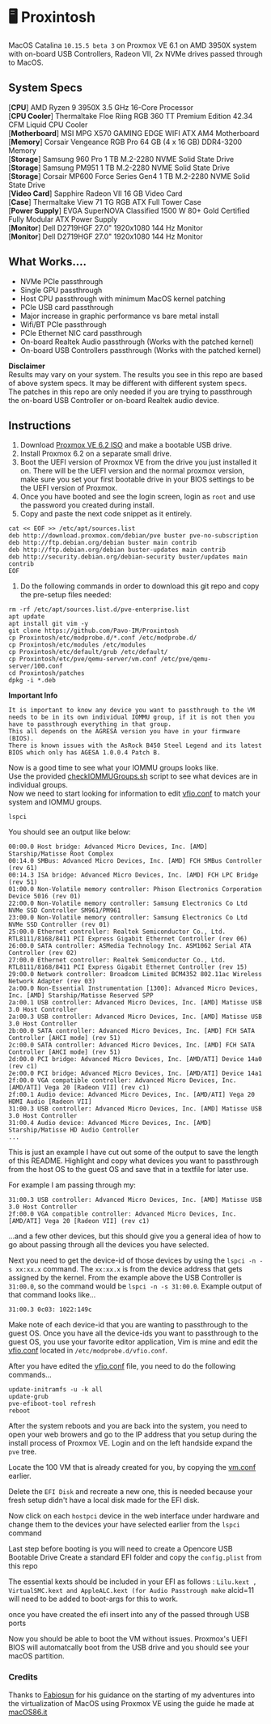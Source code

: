 # 🖥 Proxintosh
MacOS Catalina `10.15.5 beta 3` on Proxmox VE 6.1 on AMD 3950X system with on-board USB Controllers, Radeon VII, 2x NVMe drives passed through to MacOS.

## System Specs
[**CPU**] AMD Ryzen 9 3950X 3.5 GHz 16-Core Processor  
[**CPU Cooler**] Thermaltake Floe Riing RGB 360 TT Premium Edition 42.34 CFM Liquid CPU Cooler  
[**Motherboard**] MSI MPG X570 GAMING EDGE WIFI ATX AM4 Motherboard  
[**Memory**] Corsair Vengeance RGB Pro 64 GB (4 x 16 GB) DDR4-3200 Memory  
[**Storage**] Samsung 960 Pro 1 TB M.2-2280 NVME Solid State Drive  
[**Storage**] Samsung PM951 1 TB M.2-2280 NVME Solid State Drive  
[**Storage**] Corsair MP600 Force Series Gen4 1 TB M.2-2280 NVME Solid State Drive   
[**Video Card**] Sapphire Radeon VII 16 GB Video Card  
[**Case**] Thermaltake View 71 TG RGB ATX Full Tower Case  
[**Power Supply**] EVGA SuperNOVA Classified 1500 W 80+ Gold Certified Fully Modular ATX Power Supply  
[**Monitor**] Dell D2719HGF 27.0" 1920x1080 144 Hz Monitor  
[**Monitor**] Dell D2719HGF 27.0" 1920x1080 144 Hz Monitor  

## What Works....
- NVMe PCIe passthrough
- Single GPU passthrough
- Host CPU passthrough with minimum MacOS kernel patching
- PCIe USB card passthrough
- Major increase in graphic performance vs bare metal install
- Wifi/BT PCIe passthrough
- PCIe Ethernet NIC card passthrough
- On-board Realtek Audio passthrough (Works with the patched kernel)
- On-board USB Controllers passthrough (Works with the patched kernel)

**Disclaimer**  
Results may vary on your system. The results you see in this repo are based of above system specs. It may be different with different system specs.  
The patches in this repo are only needed if you are trying to passthrough the on-board USB Controller or on-board Realtek audio device.

## Instructions
1. Download [Proxmox VE 6.2 ISO](https://www.proxmox.com/en/downloads?task=callelement&format=raw&item_id=513&element=f85c494b-2b32-4109-b8c1-083cca2b7db6&method=download&args[0]=c02822dc797583894f572df4844b92d6) and make a bootable USB drive.
1. Install Proxmox 6.2 on a separate small drive.
1. Boot the UEFI version of Proxmox VE from the drive you just installed it on. There will be the UEFI version and the normal proxmox version, make sure you set your first bootable drive in your BIOS settings to be the UEFI version of Proxmox.
1. Once you have booted and see the login screen, login as `root` and use the password you created during install.
1. Copy and paste the next code snippet as it entirely.
```
cat << EOF >> /etc/apt/sources.list
deb http://download.proxmox.com/debian/pve buster pve-no-subscription
deb http://ftp.debian.org/debian buster main contrib
deb http://ftp.debian.org/debian buster-updates main contrib
deb http://security.debian.org/debian-security buster/updates main contrib
EOF
```
1. Do the following commands in order to download this git repo and copy the pre-setup files needed:
```
rm -rf /etc/apt/sources.list.d/pve-enterprise.list
apt update
apt install git vim -y
git clone https://github.com/Pavo-IM/Proxintosh
cp Proxintosh/etc/modprobe.d/*.conf /etc/modprobe.d/
cp Proxintosh/etc/modules /etc/modules
cp Proxintosh/etc/default/grub /etc/default/
cp Proxintosh/etc/pve/qemu-server/vm.conf /etc/pve/qemu-server/100.conf
cd Proxintosh/patches
dpkg -i *.deb
```
**Important Info**  

```
It is important to know any device you want to passthrough to the VM needs to be in its own individual IOMMU group, if it is not then you have to passthrough everything in that group.  
This all depends on the AGRESA version you have in your firmware (BIOS).  
There is known issues with the AsRock B450 Steel Legend and its latest BIOS which only has AGESA 1.0.0.4 Patch B.
```
Now is a good time to see what your IOMMU groups looks like.  
Use the provided [checkIOMMUGroups.sh](scripts/checkIOMMUGroups.sh) script to see what devices are in individual groups.  
Now we need to start looking for information to edit [vfio.conf](etc/modprobe.d/vfio.conf) to match your system and IOMMU groups.
```
lspci
```
You should see an output like below:
```
00:00.0 Host bridge: Advanced Micro Devices, Inc. [AMD] Starship/Matisse Root Complex
00:14.0 SMBus: Advanced Micro Devices, Inc. [AMD] FCH SMBus Controller (rev 61)
00:14.3 ISA bridge: Advanced Micro Devices, Inc. [AMD] FCH LPC Bridge (rev 51)
01:00.0 Non-Volatile memory controller: Phison Electronics Corporation Device 5016 (rev 01)
22:00.0 Non-Volatile memory controller: Samsung Electronics Co Ltd NVMe SSD Controller SM961/PM961
23:00.0 Non-Volatile memory controller: Samsung Electronics Co Ltd NVMe SSD Controller (rev 01)
25:00.0 Ethernet controller: Realtek Semiconductor Co., Ltd. RTL8111/8168/8411 PCI Express Gigabit Ethernet Controller (rev 06)
26:00.0 SATA controller: ASMedia Technology Inc. ASM1062 Serial ATA Controller (rev 02)
27:00.0 Ethernet controller: Realtek Semiconductor Co., Ltd. RTL8111/8168/8411 PCI Express Gigabit Ethernet Controller (rev 15)
29:00.0 Network controller: Broadcom Limited BCM4352 802.11ac Wireless Network Adapter (rev 03)
2a:00.0 Non-Essential Instrumentation [1300]: Advanced Micro Devices, Inc. [AMD] Starship/Matisse Reserved SPP
2a:00.1 USB controller: Advanced Micro Devices, Inc. [AMD] Matisse USB 3.0 Host Controller
2a:00.3 USB controller: Advanced Micro Devices, Inc. [AMD] Matisse USB 3.0 Host Controller
2b:00.0 SATA controller: Advanced Micro Devices, Inc. [AMD] FCH SATA Controller [AHCI mode] (rev 51)
2c:00.0 SATA controller: Advanced Micro Devices, Inc. [AMD] FCH SATA Controller [AHCI mode] (rev 51)
2d:00.0 PCI bridge: Advanced Micro Devices, Inc. [AMD/ATI] Device 14a0 (rev c1)
2e:00.0 PCI bridge: Advanced Micro Devices, Inc. [AMD/ATI] Device 14a1
2f:00.0 VGA compatible controller: Advanced Micro Devices, Inc. [AMD/ATI] Vega 20 [Radeon VII] (rev c1)
2f:00.1 Audio device: Advanced Micro Devices, Inc. [AMD/ATI] Vega 20 HDMI Audio [Radeon VII]
31:00.3 USB controller: Advanced Micro Devices, Inc. [AMD] Matisse USB 3.0 Host Controller
31:00.4 Audio device: Advanced Micro Devices, Inc. [AMD] Starship/Matisse HD Audio Controller
...
```
This is just an example I have cut out some of the output to save the length of this README. Highlight and copy what devices you want to passthrough from the host OS to the guest OS and save that in a textfile for later use.

For example I am passing through my:
```
31:00.3 USB controller: Advanced Micro Devices, Inc. [AMD] Matisse USB 3.0 Host Controller
2f:00.0 VGA compatible controller: Advanced Micro Devices, Inc. [AMD/ATI] Vega 20 [Radeon VII] (rev c1)
```
...and a few other devices, but this should give you a general idea of how to go about passing through all the devices you have selected.  

Next you need to get the device-id of those devices by using the `lspci -n -s xx:xx.x` command. The `xx:xx.x` is from the device address that gets assigned by the kernel. From the example above the USB Controller is `31:00.0`, so the command would be `lspci -n -s 31:00.0`. Example output of that command looks like...

```
31:00.3 0c03: 1022:149c
```
Make note of each device-id that you are wanting to passthrough to the guest OS. Once you have all the device-ids you want to passthrough to the guest OS, you use your favorite editor application, Vim is mine and edit the [vfio.conf](etc/modprobe.d/vfio.conf) located in `/etc/modprobe.d/vfio.conf`.

After you have edited the [vfio.conf](etc/modprobe.d/vfio.conf) file, you need to do the following commands...

```
update-initramfs -u -k all
update-grub
pve-efiboot-tool refresh
reboot
```
After the system reboots and you are back into the system, you need to open your web browers and go to the IP address that you setup during the install process of Proxmox VE. Login and on the left handside expand the `pve` tree. 

Locate the 100 VM that is already created for you, by copying the [vm.conf](etc/pve/qemu-server/vm.conf) earlier.

Delete the `EFI Disk` and recreate a new one, this is needed because your fresh setup didn't have a local disk made for the EFI disk.

Now click on each `hostpci` device in the web interface under hardware and change them to the devices your have selected earlier from the ```lspci``` command

Last step before booting is you will need to create a Opencore USB Bootable Drive
Create a standard EFI folder and copy the ```config.plist``` from this repo

The essential kexts should be included in your EFI as follows : ```Lilu.kext , VirtualSMC.kext and AppleALC.kext (for Audio Passtrough make``` alcid=11 will need to be added to boot-args for this to work.

once you have created the efi insert into any of the passed through USB ports

Now you should be able to boot the VM without issues.
Proxmox's UEFI BIOS will automatcally boot from the USB drive and you should see your macOS partition.


### Credits
Thanks to [Fabiosun](https://github.com/fabiosun) for his guidance on the starting of my adventures into the virtualization of MacOS using Proxmox VE using the guide he made at [macOS86.it](https://www.macos86.it/topic/2509-guide-trx40-osx-bare-metal-proxmox-setup61-3/)

